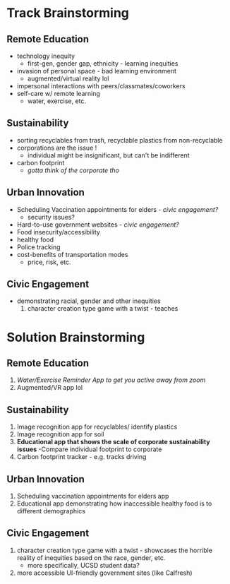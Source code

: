 # Track Brainstorming

## Remote Education
- technology inequity
  - first-gen, gender gap, ethnicity - learning inequities
- invasion of personal space - bad learning environment
    - augmented/virtual reality lol
- impersonal interactions with peers/classmates/coworkers
- self-care w/ remote learning
  - water, exercise, etc.
  
## Sustainability 
- sorting recyclables from trash, recyclable plastics from non-recyclable
- corporations are the issue !
  - individual might be insignificant, but can't be indifferent
- carbon footprint
  - *gotta think of the corporate tho*
  
## Urban Innovation 
- Scheduling Vaccination appointments for elders - *civic engagement?*
  - security issues?
- Hard-to-use government websites - *civic engagement?*
- Food insecurity/accessibility
- healthy food
- Police tracking
- cost-benefits of transportation modes
  - price, risk, etc.
## Civic Engagement
- demonstrating racial, gender and other inequities
    1. character creation type game with a twist - teaches



# Solution Brainstorming

## Remote Education
  1. *Water/Exercise Reminder App to get you active away from zoom*
  2. Augmented/VR app lol
## Sustainability 
  1. Image recognition app for recyclables/ identify plastics
  2. Image recognition app for soil
  3. **Educational app that shows the scale of corporate sustainability issues**
        -Compare individual footprint to corporate
  4. Carbon footprint tracker - e.g. tracks driving
## Urban Innovation 
  1. Scheduling vaccination appointments for elders app
  2. Educational app demonstrating how inaccessible healthy food is to different demographics
## Civic Engagement
  1. character creation type game with a twist - showcases the horrible reality of inequities based on the race, gender, etc.
     - more specifically, UCSD student data?
  2. more accessible UI-friendly government sites (like Calfresh)
